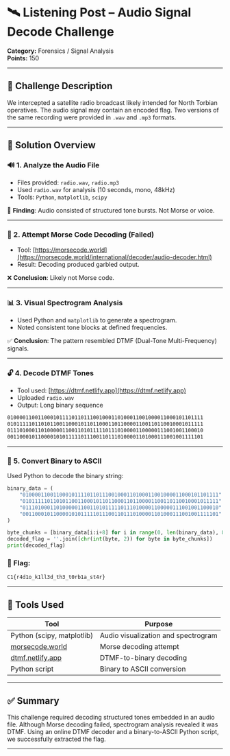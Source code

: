 # 🛰️ Listening Post – Audio Signal Decode Challenge

**Category:** Forensics / Signal Analysis\
**Points:** 150

---

## 🎯 Challenge Description

We intercepted a satellite radio broadcast likely intended for North Torbian operatives. The audio signal may contain an encoded flag. Two versions of the same recording were provided in `.wav` and `.mp3` formats.

---

## 🧩 Solution Overview

### 🔊 1. Analyze the Audio File

- Files provided: `radio.wav`, `radio.mp3`
- Used `radio.wav` for analysis (10 seconds, mono, 48kHz)
- Tools: `Python`, `matplotlib`, `scipy`

🧠 **Finding**: Audio consisted of structured tone bursts. Not Morse or voice.

---

### 🧪 2. Attempt Morse Code Decoding (Failed)

- Tool: [https://morsecode.world](https://morsecode.world/international/decoder/audio-decoder.html)
- Result: Decoding produced garbled output.

❌ **Conclusion**: Likely not Morse code.

---

### 📊 3. Visual Spectrogram Analysis

- Used Python and `matplotlib` to generate a spectrogram.
- Noted consistent tone blocks at defined frequencies.

✅ **Conclusion**: The pattern resembled DTMF (Dual-Tone Multi-Frequency) signals.

---

### 🔓 4. Decode DTMF Tones

- Tool used: [https://dtmf.netlify.app](https://dtmf.netlify.app)
- Uploaded `radio.wav`
- Output: Long binary sequence

```txt
0100001100110001011110110111001000110100011001000011000101101111
0101111101101011001100010110110001101100001100110110010001011111
0111010001101000001100110101111101110100001100000111001001100010
0011000101100001010111110111001101110100001101000111001001111101
```

---

### 🔡 5. Convert Binary to ASCII

Used Python to decode the binary string:

```python
binary_data = (
    "0100001100110001011110110111001000110100011001000011000101101111"
    "0101111101101011001100010110110001101100001100110110010001011111"
    "0111010001101000001100110101111101110100001100000111001001100010"
    "0011000101100001010111110111001101110100001101000111001001111101"
)

byte_chunks = [binary_data[i:i+8] for i in range(0, len(binary_data), 8)]
decoded_flag = ''.join([chr(int(byte, 2)) for byte in byte_chunks])
print(decoded_flag)
```

### 🏁 Flag:

```
C1{r4d1o_k1ll3d_th3_t0rb1a_st4r}
```

---

## 🧰 Tools Used

| Tool                                                                                | Purpose                             |
| ----------------------------------------------------------------------------------- | ----------------------------------- |
| Python (scipy, matplotlib)                                                          | Audio visualization and spectrogram |
| [morsecode.world](https://morsecode.world/international/decoder/audio-decoder.html) | Morse decoding attempt              |
| [dtmf.netlify.app](https://dtmf.netlify.app)                                        | DTMF-to-binary decoding             |
| Python script                                                                       | Binary to ASCII conversion          |

---

## ✅ Summary

This challenge required decoding structured tones embedded in an audio file. Although Morse decoding failed, spectrogram analysis revealed it was DTMF. Using an online DTMF decoder and a binary-to-ASCII Python script, we successfully extracted the flag.

---

